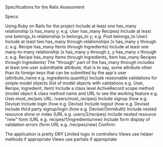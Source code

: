 Specifications for the Rails Assessment

Specs:

 Using Ruby on Rails for the project
 Include at least one has_many relationship (x has_many y; e.g. User has_many Recipes)
 Include at least one belongs_to relationship (x belongs_to y; e.g. Post belongs_to User)
 Include at least two has_many through relationships (x has_many y through z; e.g. Recipe has_many Items through Ingredients)
 Include at least one many-to-many relationship (x has_many y through z, y has_many x through z; e.g. Recipe has_many Items through Ingredients, Item has_many Recipes through Ingredients)
 The "through" part of the has_many through includes at least one user submittable attribute, that is to say, some attribute other than its foreign keys that can be submitted by the app's user (attribute_name e.g. ingredients.quantity)
 Include reasonable validations for simple model objects (list of model objects with validations e.g. User, Recipe, Ingredient, Item)
 Include a class level ActiveRecord scope method (model object & class method name and URL to see the working feature e.g. User.most_recipes URL: /users/most_recipes)
 Include signup (how e.g. Devise)
 Include login (how e.g. Devise)
 Include logout (how e.g. Devise)
 Include third party signup/login (how e.g. Devise/OmniAuth)
 Include nested resource show or index (URL e.g. users/2/recipes)
 Include nested resource "new" form (URL e.g. recipes/1/ingredients/new)
 Include form display of validation errors (form URL e.g. /recipes/new)
Confirm:

 The application is pretty DRY
 Limited logic in controllers
 Views use helper methods if appropriate
 Views use partials if appropriate
